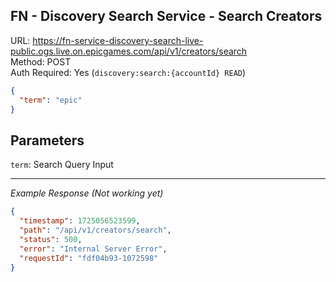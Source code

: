 ## FN - Discovery Search Service - Search Creators

URL: https://fn-service-discovery-search-live-public.ogs.live.on.epicgames.com/api/v1/creators/search \
Method: POST \
Auth Required: Yes (`discovery:search:{accountId} READ`)

```json
{
  "term": "epic"
}
```

## Parameters

`term`: Search Query Input

---

_Example Response (Not working yet)_

```json
{
  "timestamp": 1725056523599,
  "path": "/api/v1/creators/search",
  "status": 500,
  "error": "Internal Server Error",
  "requestId": "fdf04b93-1072598"
}
```
